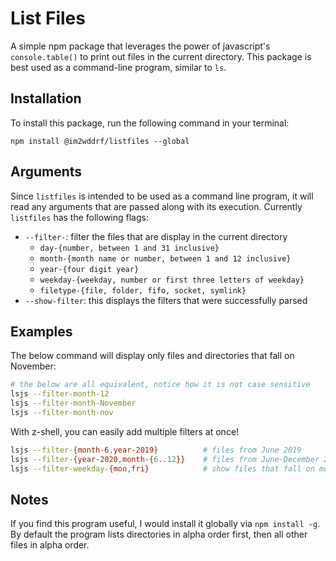 # List Files

A simple npm package that leverages the power of javascript's `console.table()` to print out files in the current directory. This package is best used as a command-line program, similar to `ls`. 

## Installation
To install this package, run the following command in your terminal: 

```node
npm install @im2wddrf/listfiles --global
```

## Arguments
Since `listfiles` is intended to be used as a command line program, it will read any arguments that are passed along with its execution. Currently `listfiles` has the following flags: 

* `--filter-`: filter the files that are display in the current directory
  * `day-{number, between 1 and 31 inclusive}`
  * `month-{month name or number, between 1 and 12 inclusive}`
  * `year-{four digit year}`
  * `weekday-{weekday, number or first three letters of weekday}`
  * `filetype-{file, folder, fifo, socket, symlink}`
* `--show-filter`: this displays the filters that were successfully parsed

## Examples

The below command will display only files and directories that fall on November: 

```zsh
# the below are all equivalent, notice how it is not case sensitive
lsjs --filter-month-12
lsjs --filter-month-November
lsjs --filter-month-nov
```

With z-shell, you can easily add multiple filters at once!

```zsh
lsjs --filter-{month-6,year-2019}          # files from June 2019
lsjs --filter-{year-2020,month-{6..12}}    # files from June-December 2019
lsjs --filter-weekday-{mon,fri}            # show files that fall on monday or friday
```

## Notes 
If you find this program useful, I would install it globally via `npm install -g`. By default the program lists directories in alpha order first, then all other files in alpha order. 
